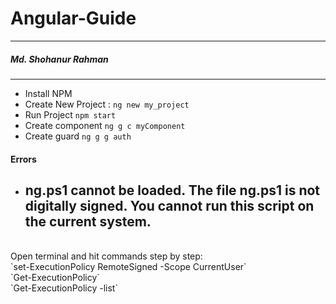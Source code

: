 # Angular-Guide
---
##### Md. Shohanur Rahman
***

- Install NPM
- Create New Project : `ng new my_project`
- Run Project `npm start`
- Create component `ng g c myComponent`
- Create guard `ng g g auth`

#### Errors
- ## ng.ps1 cannot be loaded. The file ng.ps1 is not digitally signed. You cannot run this script on the current system.
<br/>
Open terminal and hit commands step by step:
<br/>
`set-ExecutionPolicy RemoteSigned -Scope CurrentUser`
<br>
`Get-ExecutionPolicy`
<br>
`Get-ExecutionPolicy -list`

